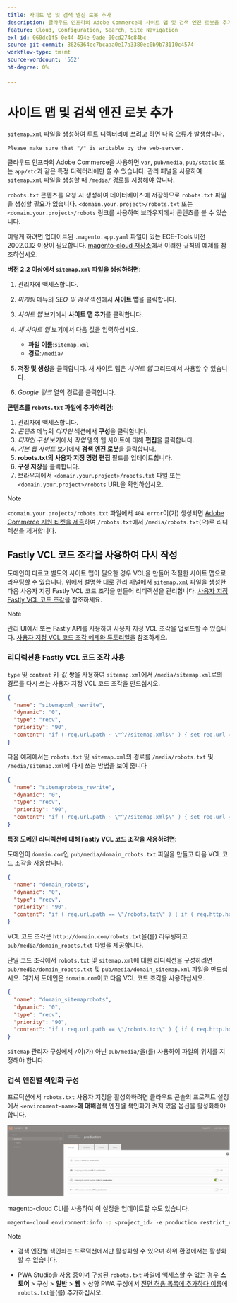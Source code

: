 ```yaml
---
title: 사이트 맵 및 검색 엔진 로봇 추가
description: 클라우드 인프라의 Adobe Commerce에 사이트 맵 및 검색 엔진 로봇을 추가하는 방법을 알아봅니다.
feature: Cloud, Configuration, Search, Site Navigation
exl-id: 060dc1f5-0e44-494e-9ade-00cd274e84bc
source-git-commit: 8626364ec7bcaaa0e17a3380ec0b9b73110c4574
workflow-type: tm+mt
source-wordcount: '552'
ht-degree: 0%

---
```


# 사이트 맵 및 검색 엔진 로봇 추가

`sitemap.xml` 파일을 생성하여 루트 디렉터리에 쓰려고 하면 다음 오류가 발생합니다.

```
Please make sure that "/" is writable by the web-server.
```

클라우드 인프라의 Adobe Commerce을 사용하면 `var`, `pub/media`, `pub/static` 또는 `app/etc`과 같은 특정 디렉터리에만 쓸 수 있습니다. 관리 패널을 사용하여 `sitemap.xml` 파일을 생성할 때 `/media/` 경로를 지정해야 합니다.

`robots.txt` 콘텐츠를 요청 시 생성하여 데이터베이스에 저장하므로 `robots.txt` 파일을 생성할 필요가 없습니다. `<domain.your.project>/robots.txt` 또는 `<domain.your.project>/robots` 링크를 사용하여 브라우저에서 콘텐츠를 볼 수 있습니다.

이렇게 하려면 업데이트된 `.magento.app.yaml` 파일이 있는 ECE-Tools 버전 2002.0.12 이상이 필요합니다. [magento-cloud 저장소](https://github.com/magento/magento-cloud/blob/master/.magento.app.yaml#L43-L49)에서 이러한 규칙의 예제를 참조하십시오.

**버전 2.2 이상에서 `sitemap.xml` 파일을 생성하려면**:

1. 관리자에 액세스합니다.
1. _마케팅_ 메뉴의 _SEO 및 검색_ 섹션에서 **사이트 맵**&#x200B;을 클릭합니다.
1. _사이트 맵_ 보기에서 **사이트 맵 추가**&#x200B;를 클릭합니다.
1. _새 사이트 맵_ 보기에서 다음 값을 입력하십시오.

   - **파일 이름**:`sitemap.xml`
   - **경로**:`/media/`

1. **저장 및 생성**&#x200B;을 클릭합니다. 새 사이트 맵은 _사이트 맵_ 그리드에서 사용할 수 있습니다.
1. _Google 링크_ 열의 경로를 클릭합니다.

**콘텐츠를 `robots.txt` 파일에 추가하려면**:

1. 관리자에 액세스합니다.
1. _콘텐츠_ 메뉴의 _디자인_ 섹션에서 **구성**&#x200B;을 클릭합니다.
1. _디자인 구성_ 보기에서 _작업_ 열의 웹 사이트에 대해 **편집**&#x200B;을 클릭합니다.
1. _기본 웹 사이트_ 보기에서 **검색 엔진 로봇**&#x200B;을 클릭합니다.
1. **robots.txt의 사용자 지정 명령 편집** 필드를 업데이트합니다.
1. **구성 저장**&#x200B;을 클릭합니다.
1. 브라우저에서 `<domain.your.project>/robots.txt` 파일 또는 `<domain.your.project>/robots` URL을 확인하십시오.

>[!NOTE]
>
>`<domain.your.project>/robots.txt` 파일에서 `404 error`이(가) 생성되면 [Adobe Commerce 지원 티켓을 제출](https://experienceleague.adobe.com/docs/commerce-knowledge-base/kb/help-center-guide/magento-help-center-user-guide.html#submit-ticket)하여 `/robots.txt`에서 `/media/robots.txt`(으)로 리디렉션을 제거합니다.

## Fastly VCL 코드 조각을 사용하여 다시 작성

도메인이 다르고 별도의 사이트 맵이 필요한 경우 VCL을 만들어 적절한 사이트 맵으로 라우팅할 수 있습니다. 위에서 설명한 대로 관리 패널에서 `sitemap.xml` 파일을 생성한 다음 사용자 지정 Fastly VCL 코드 조각을 만들어 리디렉션을 관리합니다. [사용자 지정 Fastly VCL 코드 조각](../cdn/fastly-vcl-custom-snippets.md)을 참조하세요.

>[!NOTE]
>
> 관리 UI에서 또는 Fastly API를 사용하여 사용자 지정 VCL 조각을 업로드할 수 있습니다. [사용자 지정 VCL 코드 조각 예제와 튜토리얼](../cdn/fastly-vcl-custom-snippets.md#example-vcl-snippet-code)을 참조하세요.

### 리디렉션용 Fastly VCL 코드 조각 사용

`type` 및 `content` 키-값 쌍을 사용하여 `sitemap.xml`에서 `/media/sitemap.xml`로의 경로를 다시 쓰는 사용자 지정 VCL 코드 조각을 만드십시오.

```json
{
  "name": "sitemapxml_rewrite",
  "dynamic": "0",
  "type": "recv",
  "priority": "90",
  "content": "if ( req.url.path ~ \"^/?sitemap.xml$\" ) { set req.url = \"/media/sitemap.xml\"; }"
}
```

다음 예제에서는 `robots.txt` 및 `sitemap.xml`의 경로를 `/media/robots.txt` 및 `/media/sitemap.xml`에 다시 쓰는 방법을 보여 줍니다

```json
{
  "name": "sitemaprobots_rewrite",
  "dynamic": "0",
  "type": "recv",
  "priority": "90",
  "content": "if ( req.url.path ~ \"^/?sitemap.xml$\" ) { set req.url = \"/media/sitemap.xml\"; } else if (req.url.path ~ \"^/?robots.txt$\") { set req.url = \"/media/robots.txt\";}"
}
```

**특정 도메인 리디렉션에 대해 Fastly VCL 코드 조각을 사용하려면**:

도메인이 `domain.com`인 `pub/media/domain_robots.txt` 파일을 만들고 다음 VCL 코드 조각을 사용합니다.

```json
{
  "name": "domain_robots",
  "dynamic": "0",
  "type": "recv",
  "priority": "90",
  "content": "if ( req.url.path == \"/robots.txt\" ) { if ( req.http.host ~ \"(domain).com$\" ) { set req.url = \"/media/\" re.group.1 \"_robots.txt\"; }}"
}
```

VCL 코드 조각은 `http://domain.com/robots.txt`을(를) 라우팅하고 `pub/media/domain_robots.txt` 파일을 제공합니다.

단일 코드 조각에서 `robots.txt` 및 `sitemap.xml`에 대한 리디렉션을 구성하려면 `pub/media/domain_robots.txt` 및 `pub/media/domain_sitemap.xml` 파일을 만드십시오. 여기서 도메인은 `domain.com`이고 다음 VCL 코드 조각을 사용하십시오.

```json
{
  "name": "domain_sitemaprobots",
  "dynamic": "0",
  "type": "recv",
  "priority": "90",
  "content": "if ( req.url.path == \"/robots.txt\" ) { if ( req.http.host ~ \"(domain).com$\" ) { set req.url = \"/media/\" re.group.1 \"_robots.txt\"; }} else if ( req.url.path == \"/sitemap.xml\" ) { if ( req.http.host ~ \"(domain).com$\" ) {  set req.url = \"/media/\" re.group.1 \"_sitemap.xml\"; }}"
}
```

`sitemap` 관리자 구성에서 `/`이(가) 아닌 `pub/media/`을(를) 사용하여 파일의 위치를 지정해야 합니다.

### 검색 엔진별 색인화 구성

프로덕션에서 `robots.txt` 사용자 지정을 활성화하려면 클라우드 콘솔의 프로젝트 설정에서 `<environment-name>`**에 대해**&#x200B;검색 엔진별 색인화가 켜져 있음 옵션을 활성화해야 합니다.

![환경을 관리하려면 [!DNL Cloud Console]을(를) 사용](../../assets/robots-indexing-by-search-engine.png)

magento-cloud CLI를 사용하여 이 설정을 업데이트할 수도 있습니다.

```bash
magento-cloud environment:info -p <project_id> -e production restrict_robots false
```

>[!NOTE]
>
>- 검색 엔진별 색인화는 프로덕션에서만 활성화할 수 있으며 하위 환경에서는 활성화할 수 없습니다.
>
>- PWA Studio을 사용 중이며 구성된 `robots.txt` 파일에 액세스할 수 없는 경우 **스토어** > 구성 > **일반** > **웹** > 상향 PWA 구성에서 [전면 허용 목록에 추가하다 이름](https://github.com/magento/magento2-upward-connector#front-name-allowlist)에 `robots.txt`을(를) 추가하십시오.


